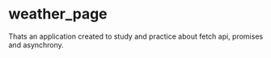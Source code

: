 # weather_page
Thats an application created to study and practice about fetch api, promises and asynchrony.
